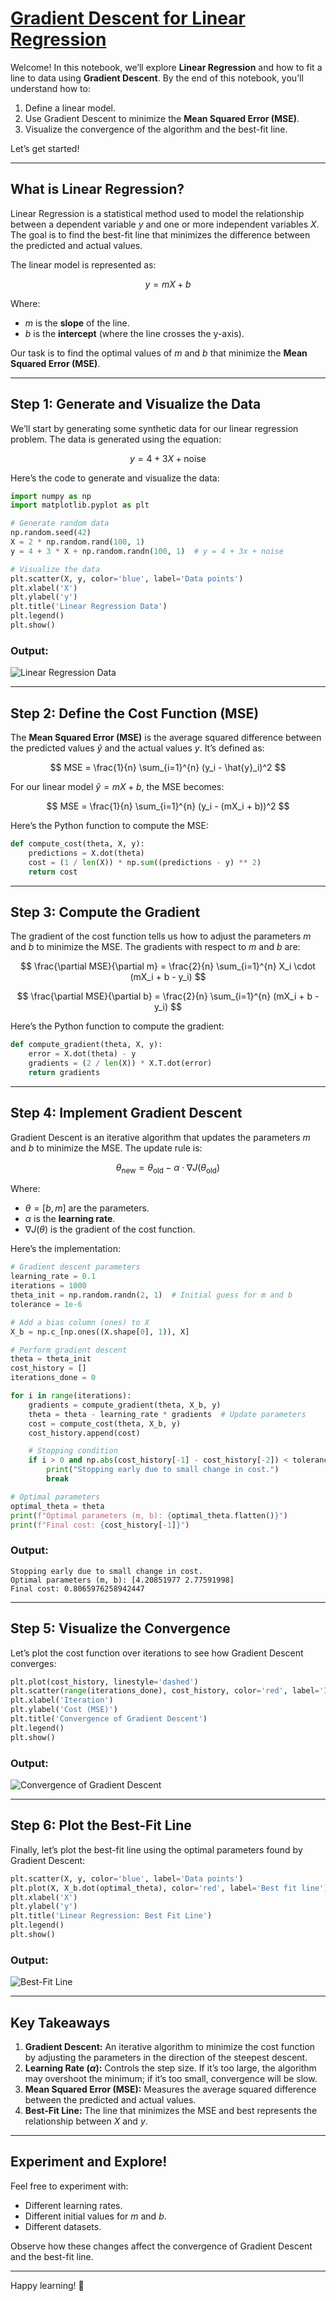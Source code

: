 # [Gradient Descent for Linear Regression](https://github.com/ziadsalama95/linear-regression-gradient-descent/blob/main/Gradient_Descent_Linear_Regression.ipynb)

Welcome! In this notebook, we’ll explore **Linear Regression** and how to fit a line to data using **Gradient Descent**. By the end of this notebook, you’ll understand how to:
1. Define a linear model.
2. Use Gradient Descent to minimize the **Mean Squared Error (MSE)**.
3. Visualize the convergence of the algorithm and the best-fit line.

Let’s get started!

---

## What is Linear Regression?

Linear Regression is a statistical method used to model the relationship between a dependent variable $y$ and one or more independent variables $X$. The goal is to find the best-fit line that minimizes the difference between the predicted and actual values.

The linear model is represented as:

$$
y = mX + b
$$

Where:
- $m$ is the **slope** of the line.
- $b$ is the **intercept** (where the line crosses the y-axis).

Our task is to find the optimal values of $m$ and $b$ that minimize the **Mean Squared Error (MSE)**.

---

## Step 1: Generate and Visualize the Data

We’ll start by generating some synthetic data for our linear regression problem. The data is generated using the equation:

$$
y = 4 + 3X + \text{noise}
$$

Here’s the code to generate and visualize the data:

```python
import numpy as np
import matplotlib.pyplot as plt

# Generate random data
np.random.seed(42)
X = 2 * np.random.rand(100, 1)
y = 4 + 3 * X + np.random.randn(100, 1)  # y = 4 + 3x + noise

# Visualize the data
plt.scatter(X, y, color='blue', label='Data points')
plt.xlabel('X')
plt.ylabel('y')
plt.title('Linear Regression Data')
plt.legend()
plt.show()
```

### Output:
![Linear Regression Data](https://raw.githubusercontent.com/ziadsalama95/linear-regression-gradient-descent/refs/heads/main/Linear%20Regression%20Data.png)

---

## Step 2: Define the Cost Function (MSE)

The **Mean Squared Error (MSE)** is the average squared difference between the predicted values $\hat{y}$ and the actual values $y$. It’s defined as:

$$
MSE = \frac{1}{n} \sum_{i=1}^{n} (y_i - \hat{y}_i)^2
$$

For our linear model $\hat{y} = mX + b$, the MSE becomes:

$$
MSE = \frac{1}{n} \sum_{i=1}^{n} (y_i - (mX_i + b))^2
$$

Here’s the Python function to compute the MSE:

```python
def compute_cost(theta, X, y):
    predictions = X.dot(theta)
    cost = (1 / len(X)) * np.sum((predictions - y) ** 2)
    return cost
```

---

## Step 3: Compute the Gradient

The gradient of the cost function tells us how to adjust the parameters $m$ and $b$ to minimize the MSE. The gradients with respect to $m$ and $b$ are:

$$
\frac{\partial MSE}{\partial m} = \frac{2}{n} \sum_{i=1}^{n} X_i \cdot (mX_i + b - y_i)
$$

$$
\frac{\partial MSE}{\partial b} = \frac{2}{n} \sum_{i=1}^{n} (mX_i + b - y_i)
$$

Here’s the Python function to compute the gradient:

```python
def compute_gradient(theta, X, y):
    error = X.dot(theta) - y
    gradients = (2 / len(X)) * X.T.dot(error)
    return gradients
```

---

## Step 4: Implement Gradient Descent

Gradient Descent is an iterative algorithm that updates the parameters $m$ and $b$ to minimize the MSE. The update rule is:

$$
\theta_{\text{new}} = \theta_{\text{old}} - \alpha \cdot \nabla J(\theta_{\text{old}})
$$

Where:
- $\theta = [b, m]$ are the parameters.
- $\alpha$ is the **learning rate**.
- $\nabla J(\theta)$ is the gradient of the cost function.

Here’s the implementation:

```python
# Gradient descent parameters
learning_rate = 0.1
iterations = 1000
theta_init = np.random.randn(2, 1)  # Initial guess for m and b
tolerance = 1e-6

# Add a bias column (ones) to X
X_b = np.c_[np.ones((X.shape[0], 1)), X]

# Perform gradient descent
theta = theta_init
cost_history = []
iterations_done = 0

for i in range(iterations):
    gradients = compute_gradient(theta, X_b, y)
    theta = theta - learning_rate * gradients  # Update parameters
    cost = compute_cost(theta, X_b, y)
    cost_history.append(cost)

    # Stopping condition
    if i > 0 and np.abs(cost_history[-1] - cost_history[-2]) < tolerance:
        print("Stopping early due to small change in cost.")
        break

# Optimal parameters
optimal_theta = theta
print(f"Optimal parameters (m, b): {optimal_theta.flatten()}")
print(f"Final cost: {cost_history[-1]}")
```

### Output:
```
Stopping early due to small change in cost.
Optimal parameters (m, b): [4.20851977 2.77591998]
Final cost: 0.8065976258942447
```

---

## Step 5: Visualize the Convergence

Let’s plot the cost function over iterations to see how Gradient Descent converges:

```python
plt.plot(cost_history, linestyle='dashed')
plt.scatter(range(iterations_done), cost_history, color='red', label='Iteration costs')
plt.xlabel('Iteration')
plt.ylabel('Cost (MSE)')
plt.title('Convergence of Gradient Descent')
plt.legend()
plt.show()
```

### Output:
![Convergence of Gradient Descent](https://raw.githubusercontent.com/ziadsalama95/linear-regression-gradient-descent/refs/heads/main/Convergence%20of%20Gradient%20Descent.png)

---

## Step 6: Plot the Best-Fit Line

Finally, let’s plot the best-fit line using the optimal parameters found by Gradient Descent:

```python
plt.scatter(X, y, color='blue', label='Data points')
plt.plot(X, X_b.dot(optimal_theta), color='red', label='Best fit line')
plt.xlabel('X')
plt.ylabel('y')
plt.title('Linear Regression: Best Fit Line')
plt.legend()
plt.show()
```

### Output:
![Best-Fit Line](https://raw.githubusercontent.com/ziadsalama95/linear-regression-gradient-descent/main/Linear%20Regression%20Best%20Fit%20Line.png)

---

## Key Takeaways

1. **Gradient Descent:** An iterative algorithm to minimize the cost function by adjusting the parameters in the direction of the steepest descent.
2. **Learning Rate ($\alpha$):** Controls the step size. If it’s too large, the algorithm may overshoot the minimum; if it’s too small, convergence will be slow.
3. **Mean Squared Error (MSE):** Measures the average squared difference between the predicted and actual values.
4. **Best-Fit Line:** The line that minimizes the MSE and best represents the relationship between $X$ and $y$.

---

## Experiment and Explore!

Feel free to experiment with:
- Different learning rates.
- Different initial values for $m$ and $b$.
- Different datasets.

Observe how these changes affect the convergence of Gradient Descent and the best-fit line.

---

Happy learning! 🚀
